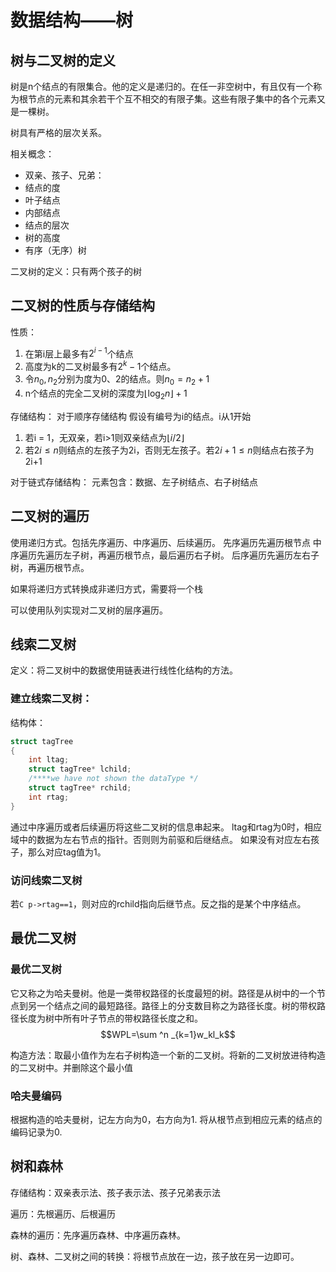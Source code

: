 # 数据结构——树

## 树与二叉树的定义

树是n个结点的有限集合。他的定义是递归的。在任一非空树中，有且仅有一个称为根节点的元素和其余若干个互不相交的有限子集。这些有限子集中的各个元素又是一棵树。

树具有严格的层次关系。

相关概念：
- 双亲、孩子、兄弟：
- 结点的度
- 叶子结点
- 内部结点
- 结点的层次
- 树的高度
- 有序（无序）树 

二叉树的定义：只有两个孩子的树

## 二叉树的性质与存储结构
性质：
1. 在第i层上最多有$2^{i-1}$个结点
2. 高度为k的二叉树最多有$2^k-1$个结点。
3. 令$n_0, n_2$分别为度为0、2的结点。则$n_0=n_2+1$
4. n个结点的完全二叉树的深度为$\lfloor {\log _2 n} \rfloor + 1$

存储结构：
对于顺序存储结构
假设有编号为i的结点。i从1开始
1. 若i = 1，无双亲，若i>1则双亲结点为$\lfloor i / 2\rfloor$
2. 若$2i \leq n$则结点的左孩子为2i，否则无左孩子。若$2i+1\leq n$则结点右孩子为2i+1

对于链式存储结构：
元素包含：数据、左子树结点、右子树结点

## 二叉树的遍历
使用递归方式。包括先序遍历、中序遍历、后续遍历。
先序遍历先遍历根节点
中序遍历先遍历左子树，再遍历根节点，最后遍历右子树。
后序遍历先遍历左右子树，再遍历根节点。

如果将递归方式转换成非递归方式，需要将一个栈

可以使用队列实现对二叉树的层序遍历。

## 线索二叉树
定义：将二叉树中的数据使用链表进行线性化结构的方法。
### 建立线索二叉树：
结构体：
```C
struct tagTree
{
    int ltag;
    struct tagTree* lchild;
    /****we have not shown the dataType */
    struct tagTree* rchild;
    int rtag;
}
```
通过中序遍历或者后续遍历将这些二叉树的信息串起来。
ltag和rtag为0时，相应域中的数据为左右节点的指针。否则则为前驱和后继结点。
如果没有对应左右孩子，那么对应tag值为1。

### 访问线索二叉树
若`C p->rtag==1`，则对应的rchild指向后继节点。反之指的是某个中序结点。

## 最优二叉树
### 最优二叉树
它又称之为哈夫曼树。他是一类带权路径的长度最短的树。路径是从树中的一个节点到另一个结点之间的最短路径。路径上的分支数目称之为路径长度。树的带权路径长度为树中所有叶子节点的带权路径长度之和。$$WPL=\sum ^n _{k=1}w_kl_k$$

构造方法：取最小值作为左右子树构造一个新的二叉树。将新的二叉树放进待构造的二叉树中。并删除这个最小值

### 哈夫曼编码
根据构造的哈夫曼树，记左方向为0，右方向为1. 将从根节点到相应元素的结点的编码记录为0.

## 树和森林

存储结构：双亲表示法、孩子表示法、孩子兄弟表示法

遍历：先根遍历、后根遍历

森林的遍历：先序遍历森林、中序遍历森林。

树、森林、二叉树之间的转换：将根节点放在一边，孩子放在另一边即可。